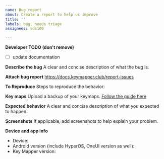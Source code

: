 ```yaml
---
name: Bug report
about: Create a report to help us improve
title: ''
labels: bug, needs triage
assignees: sds100

---
```


**Developer TODO (don't remove)**
- [ ] update documentation

**Describe the bug**
A clear and concise description of what the bug is.

**Attach bug report**
https://docs.keymapper.club/report-issues

**To Reproduce**
Steps to reproduce the behavior:

**Key maps**
Upload a backup of your keymaps. [Follow the guide here](https://docs.keymapper.club/user-guide/backup-restore)

**Expected behavior**
A clear and concise description of what you expected to happen.

**Screenshots**
If applicable, add screenshots to help explain your problem.

**Device and app info**
 - Device:
 - Android version (include HyperOS, OneUI version as well):
 - Key Mapper version:

